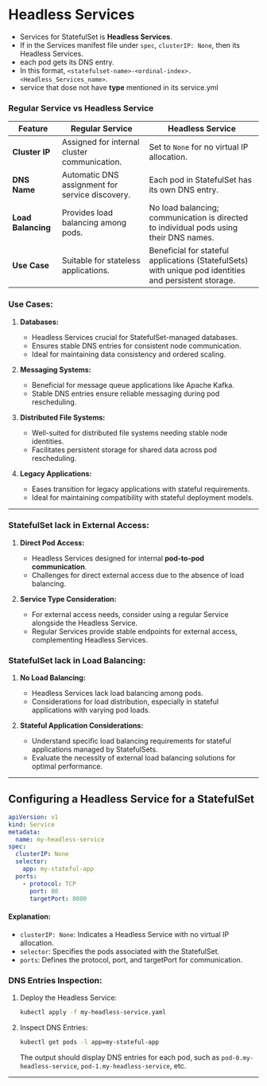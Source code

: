 # Headless Services

- Services for StatefulSet is **Headless Services**.
- If in the Services manifest file under `spec`, `clusterIP: None`, then its Headless Services.
- each pod gets its DNS entry.
- In this format, `<statefulset-name>-<ordinal-index>.<Headless_Services_name>`.
- service that dose not have **type** mentioned in its service.yml

### Regular Service vs Headless Service

| Feature            | Regular Service                                 | Headless Service                                                                                       |
| ------------------ | ----------------------------------------------- | ------------------------------------------------------------------------------------------------------ |
| **Cluster IP**     | Assigned for internal cluster communication.    | Set to `None` for no virtual IP allocation.                                                            |
| **DNS Name**       | Automatic DNS assignment for service discovery. | Each pod in StatefulSet has its own DNS entry.                                                         |
| **Load Balancing** | Provides load balancing among pods.             | No load balancing; communication is directed to individual pods using their DNS names.                 |
| **Use Case**       | Suitable for stateless applications.            | Beneficial for stateful applications (StatefulSets) with unique pod identities and persistent storage. |

### Use Cases:

1.  **Databases:**

    - Headless Services crucial for StatefulSet-managed databases.
    - Ensures stable DNS entries for consistent node communication.
    - Ideal for maintaining data consistency and ordered scaling.

2.  **Messaging Systems:**

    - Beneficial for message queue applications like Apache Kafka.
    - Stable DNS entries ensure reliable messaging during pod rescheduling.

3.  **Distributed File Systems:**

    - Well-suited for distributed file systems needing stable node identities.
    - Facilitates persistent storage for shared data across pod rescheduling.

4.  **Legacy Applications:**

    - Eases transition for legacy applications with stateful requirements.
    - Ideal for maintaining compatibility with stateful deployment models.

---

### StatefulSet lack in External Access:

1.  **Direct Pod Access:**

    - Headless Services designed for internal **pod-to-pod communication**.
    - Challenges for direct external access due to the absence of load balancing.

2.  **Service Type Consideration:**

    - For external access needs, consider using a regular Service alongside the Headless Service.
    - Regular Services provide stable endpoints for external access, complementing Headless Services.

### StatefulSet lack in Load Balancing:

1.  **No Load Balancing:**

    - Headless Services lack load balancing among pods.
    - Considerations for load distribution, especially in stateful applications with varying pod loads.

2.  **Stateful Application Considerations:**

    - Understand specific load balancing requirements for stateful applications managed by StatefulSets.
    - Evaluate the necessity of external load balancing solutions for optimal performance.

---

## Configuring a Headless Service for a StatefulSet

```yaml
apiVersion: v1
kind: Service
metadata:
  name: my-headless-service
spec:
  clusterIP: None
  selector:
    app: my-stateful-app
  ports:
    - protocol: TCP
      port: 80
      targetPort: 8080
```

#### Explanation:

- `clusterIP: None`: Indicates a Headless Service with no virtual IP allocation.
- `selector`: Specifies the pods associated with the StatefulSet.
- `ports`: Defines the protocol, port, and targetPort for communication.

### DNS Entries Inspection:

1.  Deploy the Headless Service:

    ```bash
    kubectl apply -f my-headless-service.yaml
    ```

2.  Inspect DNS Entries:

    ```bash
    kubectl get pods -l app=my-stateful-app
    ```

    The output should display DNS entries for each pod, such as `pod-0.my-headless-service`, `pod-1.my-headless-service`, etc.

---
